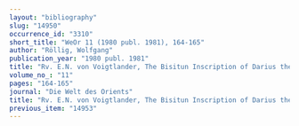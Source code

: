 ```yaml
---
layout: "bibliography"
slug: "14950"
occurrence_id: "3310"
short_title: "WeOr 11 (1980 publ. 1981), 164-165"
author: "Röllig, Wolfgang"
publication_year: "1980 publ. 1981"
title: "Rv. E.N. von Voigtlander, The Bisitun Inscription of Darius the Great, Babylonian Version"
volume_no_: "11"
pages: "164-165"
journal: "Die Welt des Orients"
title: "Rv. E.N. von Voigtlander, The Bisitun Inscription of Darius the Great, Babylonian Version"
previous_item: "14953"
---
```

